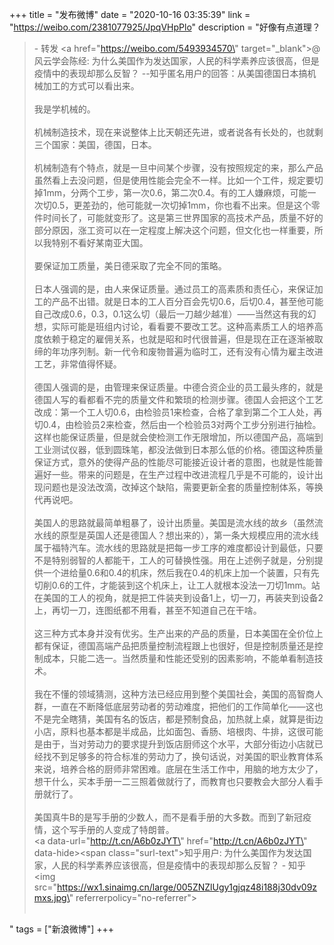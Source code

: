 +++
title = "发布微博"
date = "2020-10-16 03:35:39"
link = "https://weibo.com/2381077925/JpqVHpPlo"
description = "好像有点道理？<br><blockquote> - 转发 <a href=\"https://weibo.com/5493934570\" target=\"_blank\">@风云学会陈经</a>: 为什么美国作为发达国家，人民的科学素养应该很高，但是疫情中的表现却那么反智？ --知乎匿名用户的回答：从美国德国日本搞机械加工的方式可以看出来。<br> <br>我是学机械的。<br> <br>机械制造技术，现在来说整体上比天朝还先进，或者说各有长处的，也就剩三个国家：美国，德国，日本。<br> <br>机械制造有个特点，就是一旦中间某个步骤，没有按照规定的来，那么产品虽然看上去没问题，但是使用性能会完全不一样。比如一个工件，规定要切掉1mm，分两个工步，第一次0.6，第二次0.4。有的工人嫌麻烦，可能一次切0.5，更差劲的，他可能就一次切掉1mm，你也看不出来。但是这个零件时间长了，可能就变形了。这是第三世界国家的高技术产品，质量不好的部分原因，涨工资可以在一定程度上解决这个问题，但文化也一样重要，所以我特别不看好某南亚大国。<br> <br>要保证加工质量，美日德采取了完全不同的策略。<br> <br>日本人强调的是，由人来保证质量。通过员工的高素质和责任心，来保证加工的产品不出错。就是日本的工人百分百会先切0.6，后切0.4，甚至他可能自己改成0.6，0.3，0.1这么切（最后一刀越少越准）——当然这有我的幻想，实际可能是班组内讨论，看看要不要改工艺。这种高素质工人的培养高度依赖于稳定的雇佣关系，也就是昭和时代很普遍，但是现在正在逐渐被取缔的年功序列制。新一代令和废物普遍为临时工，还有没有心情为雇主改进工艺，非常值得怀疑。<br> <br>德国人强调的是，由管理来保证质量。中德合资企业的员工最头疼的，就是德国人写的看都看不完的质量文件和繁琐的检测步骤。德国人会把这个工艺改成：第一个工人切0.6，由检验员1来检查，合格了拿到第二个工人处，再切0.4，由检验员2来检查，然后由一个检验员3对两个工步分别进行抽检。这样也能保证质量，但是就会使检测工作无限增加，所以德国产品，高端到工业测试仪器，低到圆珠笔，都没法做到日本那么低的价格。德国这种质量保证方式，意外的使得产品的性能尽可能接近设计者的意图，也就是性能普遍好一些。带来的问题是，在生产过程中改进流程几乎是不可能的，设计出现问题也是没法改滴，改掉这个缺陷，需要更新全套的质量控制体系，等换代再说吧。<br> <br>美国人的思路就最简单粗暴了，设计出质量。美国是流水线的故乡（虽然流水线的原型是英国人还是德国人？想出来的），第一条大规模应用的流水线属于福特汽车。流水线的思路就是把每一步工序的难度都设计到最低，只要不是特别弱智的人都能干，工人的可替换性强。用在上述例子就是，分别提供一个进给量0.6和0.4的机床，然后我在0.4的机床上加一个装置，只有先切削0.6的工件，才能装到这个机床上，让工人就根本没法一刀切1mm。站在美国的工人的视角，就是把工件装夹到设备1上，切一刀，再装夹到设备2上，再切一刀，连图纸都不用看，甚至不知道自己在干啥。<br> <br>这三种方式本身并没有优劣。生产出来的产品的质量，日本美国在全价位上都有保证，德国高端产品把质量控制流程跟上也很好，但是控制质量还是控制成本，只能二选一。当然质量和性能还受别的因素影响，不能单看制造技术。<br> <br>我在不懂的领域猜测，这种方法已经应用到整个美国社会，美国的高智商人群，一直在不断降低底层劳动者的劳动难度，把他们的工作简单化——这也不是完全瞎猜，美国有名的饭店，都是预制食品，加热就上桌，就算是街边小店，原料也基本都是半成品，比如面包、香肠、培根肉、牛排，这很可能是由于，当对劳动力的要求提升到饭店厨师这个水平，大部分街边小店就已经找不到足够多的符合标准的劳动力了，换句话说，对美国的职业教育体系来说，培养合格的厨师非常困难。底层在生活工作中，用脑的地方太少了，想干什么，买本手册一二三照着做就行了，而教育也只要教会大部分人看手册就行了。<br> <br>美国真牛B的是写手册的少数人，而不是看手册的大多数。而到了新冠疫情，这个写手册的人变成了特朗普。<br><a data-url=\"http://t.cn/A6b0zJYT\" href=\"http://t.cn/A6b0zJYT\" data-hide><span class=\"surl-text\">知乎用户: 为什么美国作为发达国家，人民的科学素养应该很高，但是疫情中的表现却那么反智？ - 知乎</span></a><img src=\"https://wx1.sinaimg.cn/large/005ZNZlUgy1gjqz48i188j30dv09zmxs.jpg\" referrerpolicy=\"no-referrer\"><br><br></blockquote>"
tags = ["新浪微博"]
+++
